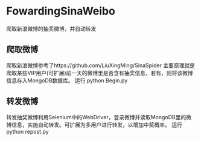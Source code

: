 # FowardingSinaWeibo
爬取新浪微博的抽奖微博，并自动转发

## 爬取微博
爬取新浪微博参考了https://github.com/LiuXingMing/SinaSpider
主要原理就是爬取某些VIP用户(可扩展)前一天的微博里是否含有抽奖信息，若有，则将该微博信息存入MongoDB数据库。
运行 python Begin.py

## 转发微博
转发抽奖微博利用Selenium中的WebDriver，登录微博并读取MongoDB里的微博信息，实施自动转发。可扩展为多用户进行转发，以增加中奖概率。
运行 python repost.py
